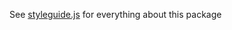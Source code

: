 See [styleguide.js](https://github.com/padcom/eslint-config/blob/master/packages/base/styleguide.js) for everything about this package

